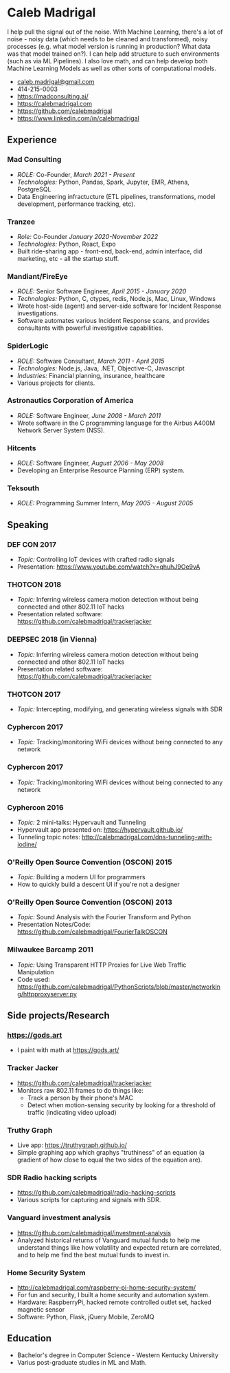 # Caleb Madrigal

I help pull the signal out of the noise. With Machine Learning, there's a lot of noise - noisy data (which needs to be cleaned and transformed), noisy processes (e.g. what model version is running in production? What data was that model trained on?). I can help add structure to such environments (such as via ML Pipelines). I also love math, and can help develop both Machine Learning Models as well as other sorts of computational models.

* caleb.madrigal@gmail.com
* 414-215-0003
* <https://madconsulting.ai/>
* <https://calebmadrigal.com>
* <https://github.com/calebmadrigal>
* <https://www.linkedin.com/in/calebmadrigal>

## Experience

### Mad Consulting
* *ROLE:* Co-Founder, *March 2021 - Present*
* *Technologies:* Python, Pandas, Spark, Jupyter, EMR, Athena, PostgreSQL
* Data Engineering infractucture (ETL pipelines, transformations, model development, performance tracking, etc).

### Tranzee
* *Role:* Co-Founder *January 2020-November 2022*
* *Technologies:* Python, React, Expo
* Built ride-sharing app - front-end, back-end, admin interface, did marketing, etc - all the startup stuff.

### Mandiant/FireEye
* *ROLE:* Senior Software Engineer, *April 2015 - January 2020*
* *Technologies:* Python, C, ctypes, redis, Node.js, Mac, Linux, Windows
* Wrote host-side (agent) and server-side software for Incident Response investigations.
* Software automates various Incident Response scans, and provides consultants with powerful investigative capabilities.

### SpiderLogic
* *ROLE:* Software Consultant, *March 2011 - April 2015*
* *Technologies:* Node.js, Java, .NET, Objective-C, Javascript
* *Industries:* Financial planning, insurance, healthcare
* Various projects for clients.

### Astronautics Corporation of America
* *ROLE:* Software Engineer, *June 2008 - March 2011*
* Wrote software in the C programming language for the Airbus A400M Network Server System (NSS).

### Hitcents
* *ROLE:* Software Engineer, *August 2006 - May 2008*
* Developing an Enterprise Resource Planning (ERP) system.

### Teksouth
* *ROLE:* Programming Summer Intern, *May 2005 - August 2005*

## Speaking

### DEF CON 2017
* *Topic:* Controlling IoT devices with crafted radio signals
* Presentation: <https://www.youtube.com/watch?v=qhuhJ9Oe9vA>

### THOTCON 2018
* *Topic:* Inferring wireless camera motion detection without being connected and other 802.11 IoT hacks
* Presentation related software: <https://github.com/calebmadrigal/trackerjacker>

### DEEPSEC 2018 (in Vienna)
* *Topic:* Inferring wireless camera motion detection without being connected and other 802.11 IoT hacks
* Presentation related software: <https://github.com/calebmadrigal/trackerjacker>

### THOTCON 2017
* *Topic:* Intercepting, modifying, and generating wireless signals with SDR

### Cyphercon 2017
* *Topic:* Tracking/monitoring WiFi devices without being connected to any network

### Cyphercon 2017
* *Topic:* Tracking/monitoring WiFi devices without being connected to any network

### Cyphercon 2016
* *Topic:* 2 mini-talks: Hypervault and Tunneling
* Hypervault app presented on: <https://hypervault.github.io/>
* Tunneling topic notes: <http://calebmadrigal.com/dns-tunneling-with-iodine/>

### O'Reilly Open Source Convention (OSCON) 2015
* *Topic:* Building a modern UI for programmers
* How to quickly build a descent UI if you're not a designer

### O'Reilly Open Source Convention (OSCON) 2013
* *Topic:* Sound Analysis with the Fourier Transform and Python
* Presentation Notes/Code: <https://github.com/calebmadrigal/FourierTalkOSCON>

### Milwaukee Barcamp 2011
* *Topic:* Using Transparent HTTP Proxies for Live Web Traffic Manipulation
* Code used: <https://github.com/calebmadrigal/PythonScripts/blob/master/networking/httpproxyserver.py>

## Side projects/Research

### https://gods.art

* I paint with math at <https://gods.art/>

### Tracker Jacker

* <https://github.com/calebmadrigal/trackerjacker>
* Monitors raw 802.11 frames to do things like:
    - Track a person by their phone's MAC
    - Detect when motion-sensing security by looking for a threshold of traffic (indicating video upload)

### Truthy Graph

* Live app: <https://truthygraph.github.io/>
* Simple graphing app which graphys "truthiness" of an equation (a gradient of how close to equal the two sides of the equation are).

### SDR Radio hacking scripts

* <https://github.com/calebmadrigal/radio-hacking-scripts>
* Various scripts for capturing and signals with SDR.

### Vanguard investment analysis

* <https://github.com/calebmadrigal/investment-analysis>
* Analyzed historical returns of Vanguard mutual funds to help me understand things like how volatility and expected return are correlated, and to help me find the best mutual funds to invest in.

### Home Security System

* <http://calebmadrigal.com/raspberry-pi-home-security-system/>
* For fun and security, I built a home security and automation system.
* Hardware: RaspberryPi, hacked remote controlled outlet set, hacked magnetic sensor
* Software: Python, Flask, jQuery Mobile, ZeroMQ

## Education

* Bachelor's degree in Computer Science - Western Kentucky University
* Varius post-graduate studies in ML and Math.

